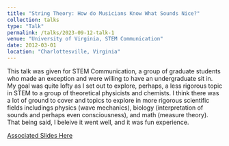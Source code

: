 ```yaml
---
title: "String Theory: How do Musicians Know What Sounds Nice?"
collection: talks
type: "Talk"
permalink: /talks/2023-09-12-talk-1
venue: "University of Virginia, STEM Communication"
date: 2012-03-01
location: "Charlottesville, Virginia"
---
```


This talk was given for STEM Communication, a group of graduate students who made an exception and were willing to have an undergraduate sit in. My goal was quite lofty as I set out to explore, perhaps, a less rigorous topic in STEM to a group of theoretical physicists and chemists. I think there was a lot of ground to cover and topics to explore in more rigorous scientific fields includings physics (wave mechanics), biology (interpretation of sounds and perhaps even consciousness), and math (measure theory). That being said, I beleive it went well, and it was fun experience.

[Associated Slides Here](http://mohan-s1.github.io/files/stemm_comm1.pdf)
